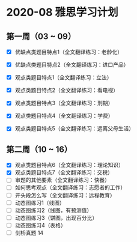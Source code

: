 # 2020-08 雅思学习计划

## 第一周（03 ~ 09） 

  - [x] 优缺点类题目特点1（全文翻译练习：老龄化）
  - [x] 优缺点类题目特点2（全文翻译练习：进口产品）
  - [x] 观点类题目特点1（全文翻译练习：立法）
  - [x] 观点类题目特点2（全文翻译练习：看电视）
  - [x] 观点类题目特点3（全文翻译练习：刑期）
  - [x] 观点类题目特点4（全文翻译练习：学费）
  - [x] 观点类题目特点5（全文翻译练习：远离父母生活）


## 第二周（10 ~ 16）

  - [x] 观点类题目特点6（全文翻译练习：理论知识）
  - [x] 观点类题目特点7（全文翻译练习：交税）
  - [ ] 审题的其他要素（全文翻译练习：快餐）
  - [ ] 如何思考观点（全文翻译练习：志愿者的工作）
  - [ ] 开头段怎么写（全文翻译练习：远程教育）
  - [ ] 动态图练习1（线图）
  - [ ] 动态图练习2（线图，有预测值）
  - [ ] 动态图练习3（饼图，出现百分比）
  - [ ] 动态图练习4（表格）
  - [ ] 剑桥真题 14